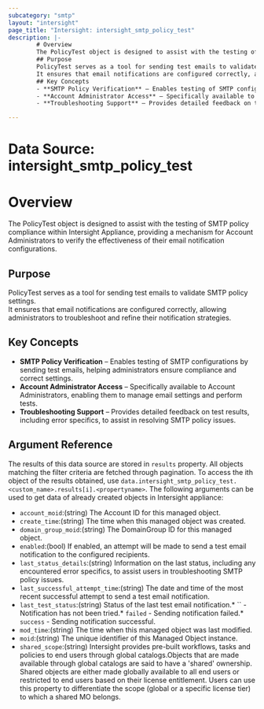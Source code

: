 ```yaml
---
subcategory: "smtp"
layout: "intersight"
page_title: "Intersight: intersight_smtp_policy_test"
description: |-
        # Overview
        The PolicyTest object is designed to assist with the testing of SMTP policy compliance within Intersight Appliance, providing a mechanism for Account Administrators to verify the effectiveness of their email notification configurations.
        ## Purpose
        PolicyTest serves as a tool for sending test emails to validate SMTP policy settings.
        It ensures that email notifications are configured correctly, allowing administrators to troubleshoot and refine their notification strategies.
        ## Key Concepts
        - **SMTP Policy Verification** – Enables testing of SMTP configurations by sending test emails, helping administrators ensure compliance and correct settings.
        - **Account Administrator Access** – Specifically available to Account Administrators, enabling them to manage email settings and perform tests.
        - **Troubleshooting Support** – Provides detailed feedback on test results, including error specifics, to assist in resolving SMTP policy issues.

---
```


# Data Source: intersight_smtp_policy_test
# Overview
The PolicyTest object is designed to assist with the testing of SMTP policy compliance within Intersight Appliance, providing a mechanism for Account Administrators to verify the effectiveness of their email notification configurations.
## Purpose
PolicyTest serves as a tool for sending test emails to validate SMTP policy settings.  
It ensures that email notifications are configured correctly, allowing administrators to troubleshoot and refine their notification strategies.
## Key Concepts
- **SMTP Policy Verification** – Enables testing of SMTP configurations by sending test emails, helping administrators ensure compliance and correct settings.
- **Account Administrator Access** – Specifically available to Account Administrators, enabling them to manage email settings and perform tests.
- **Troubleshooting Support** – Provides detailed feedback on test results, including error specifics, to assist in resolving SMTP policy issues.
## Argument Reference
The results of this data source are stored in `results` property.
All objects matching the filter criteria are fetched through pagination.
To access the ith object of the results obtained, use `data.intersight_smtp_policy_test.<custom_name>.results[i].<propertyname>`.
The following arguments can be used to get data of already created objects in Intersight appliance:
* `account_moid`:(string) The Account ID for this managed object. 
* `create_time`:(string) The time when this managed object was created. 
* `domain_group_moid`:(string) The DomainGroup ID for this managed object. 
* `enabled`:(bool) If enabled, an attempt will be made to send a test email notification to the configured recipients. 
* `last_status_details`:(string) Information on the last status, including any encountered error specifics, to assist users in troubleshooting SMTP policy issues. 
* `last_successful_attempt_time`:(string) The date and time of the most recent successful attempt to send a test email notification. 
* `last_test_status`:(string) Status of the last test email notification.* `` - Notification has not been tried.* `failed` - Sending notification failed.* `success` - Sending notification successful. 
* `mod_time`:(string) The time when this managed object was last modified. 
* `moid`:(string) The unique identifier of this Managed Object instance. 
* `shared_scope`:(string) Intersight provides pre-built workflows, tasks and policies to end users through global catalogs.Objects that are made available through global catalogs are said to have a 'shared' ownership. Shared objects are either made globally available to all end users or restricted to end users based on their license entitlement. Users can use this property to differentiate the scope (global or a specific license tier) to which a shared MO belongs. 
 
